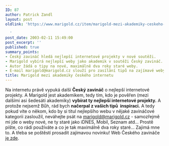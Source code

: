 ```yaml
---
ID: 87
author: Patrick Zandl
layout: post
oldlink: 'https://www.marigold.cz/item/marigold-mezi-akademiky-ceskeho-internetu

  '
post_date: 2003-02-11 15:49:00
post_excerpt: ''
published: true
summary_points:
- Český zavináč hledá nejlepší internetové projekty v nové soutěži.
- Marigold vybírá nejlepší weby jako akademik v soutěži Český zavináč.
- Autor žádá o tipy na nové, maximálně dva roky staré weby.
- E-mail marigold@marigold.cz slouží pro zasílání tipů na zajímavé weby.
title: Marigold mezi akademiky českého internetu
---
```


Na internetu právě vypuká další <STRONG>Český zavináč</STRONG> o nejlepší internetové projekty. A Marigold jest akademikem, tedy tím, kdo je pověřen (mezi dalšími asi šedesáti akademiky) <STRONG>vybírat ty nejlepší internetové projekty.</STRONG> A protože nejsemž Bůh, rád bych <STRONG>načerpal z vašich tipů&#160; inspiraci.</STRONG> A tedy pokud víte o někom, kdo by si titul nejlepšího webu v nějaké zavináčové kategorii zasloužil, neváhejte psát na <A href="mailto:marigold@marigold.cz">marigold@marigold.cz</A> - samozřejmě mi jde o weby nové, ne ty staré jako iDNES, Mobil, Seznam atd... Prostě pište, co rádi používáte a co je tak maximálně dva roky staré... Zajimá mne to. A třeba se poštěstí prosadit zajímavou novinku! Web Českého zavináče <A href="http://www.ceskyzavinac.cz/" target=_blank>je zde</A>.